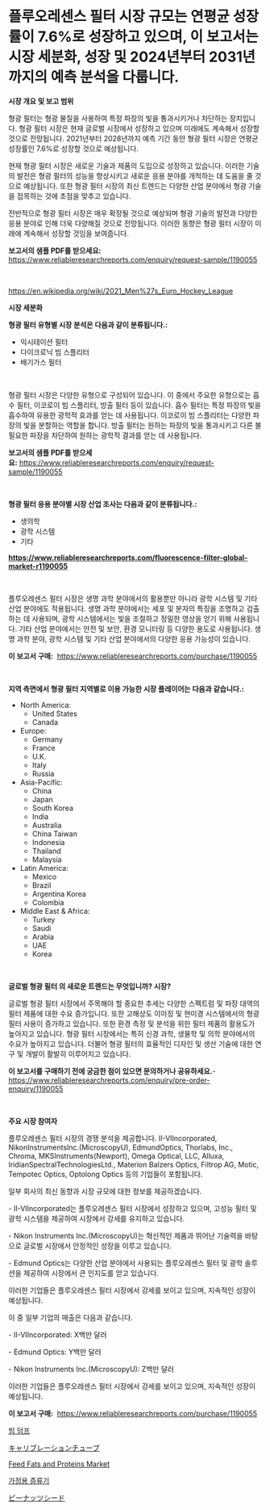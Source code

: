 <p><h1>플루오레센스 필터 시장 규모는 연평균 성장률이 7.6%로 성장하고 있으며, 이 보고서는 시장 세분화, 성장 및 2024년부터 2031년까지의 예측 분석을 다룹니다.</h1></p><p><strong>시장 개요 및 보고 범위</strong></p>
<p><p>형광 필터는 형광 물질을 사용하여 특정 파장의 빛을 통과시키거나 차단하는 장치입니다. 형광 필터 시장은 현재 글로벌 시장에서 성장하고 있으며 미래에도 계속해서 성장할 것으로 전망됩니다. 2021년부터 2028년까지 예측 기간 동안 형광 필터 시장은 연평균 성장률인 7.6%로 성장할 것으로 예상됩니다.</p><p>현재 형광 필터 시장은 새로운 기술과 제품의 도입으로 성장하고 있습니다. 이러한 기술의 발전은 형광 필터의 성능을 향상시키고 새로운 응용 분야를 개척하는 데 도움을 줄 것으로 예상됩니다. 또한 형광 필터 시장의 최신 트렌드는 다양한 산업 분야에서 형광 기술을 접목하는 것에 초점을 맞추고 있습니다.</p><p>전반적으로 형광 필터 시장은 매우 확장될 것으로 예상되며 형광 기술의 발전과 다양한 응용 분야로 인해 더욱 다양해질 것으로 전망됩니다. 이러한 동향은 형광 필터 시장이 미래에 계속해서 성장할 것임을 보여줍니다.</p></p>
<p><strong>보고서의 샘플 PDF를 받으세요:</strong> <a href="https://www.reliableresearchreports.com/enquiry/request-sample/1190055">https://www.reliableresearchreports.com/enquiry/request-sample/1190055</a></p>
<p>&nbsp;</p>
<p><a href="https://en.wikipedia.org/wiki/2021_Men%27s_Euro_Hockey_League">https://en.wikipedia.org/wiki/2021_Men%27s_Euro_Hockey_League</a></p>
<p><strong>시장 세분화</strong></p>
<p><strong>형광 필터 유형별 시장 분석은 다음과 같이 분류됩니다.:</strong></p>
<p><ul><li>익시테이션 필터</li><li>다이크로닉 빔 스플리터</li><li>배기가스 필터</li></ul></p>
<p>&nbsp;</p>
<p><p>형광 필터 시장은 다양한 유형으로 구성되어 있습니다. 이 중에서 주요한 유형으로는 흡수 필터, 이코로이 빔 스플리터, 방출 필터 등이 있습니다. 흡수 필터는 특정 파장의 빛을 흡수하여 유용한 광학적 효과를 얻는 데 사용됩니다. 이코로이 빔 스플리터는 다양한 파장의 빛을 분할하는 역할을 합니다. 방출 필터는 원하는 파장의 빛을 통과시키고 다른 불필요한 파장을 차단하여 원하는 광학적 결과를 얻는 데 사용됩니다.</p></p>
<p><strong>보고서의 샘플 PDF를 받으세요:</strong>&nbsp;<a href="https://www.reliableresearchreports.com/enquiry/request-sample/1190055">https://www.reliableresearchreports.com/enquiry/request-sample/1190055</a></p>
<p>&nbsp;</p>
<p><strong> 형광 필터 응용 분야별 시장 산업 조사는 다음과 같이 분류됩니다.:</strong></p>
<p><ul><li>생의학</li><li>광학 시스템</li><li>기타</li></ul></p>
<p><strong><a href="https://www.reliableresearchreports.com/fluorescence-filter-global-market-r1190055">https://www.reliableresearchreports.com/fluorescence-filter-global-market-r1190055</a></strong></p>
<p>&nbsp;</p>
<p><p>플루오레센스 필터 시장은 생명 과학 분야에서의 활용뿐만 아니라 광학 시스템 및 기타 산업 분야에도 적용됩니다. 생명 과학 분야에서는 세포 및 분자의 특징을 조명하고 검출하는 데 사용되며, 광학 시스템에서는 빛을 조절하고 정밀한 영상을 얻기 위해 사용됩니다. 기타 산업 분야에서는 안전 및 보안, 환경 모니터링 등 다양한 용도로 사용됩니다. 생명 과학 분야, 광학 시스템 및 기타 산업 분야에서의 다양한 응용 가능성이 있습니다.</p></p>
<p><strong>이 보고서 구매:</strong>&nbsp; <a href="https://www.reliableresearchreports.com/purchase/1190055">https://www.reliableresearchreports.com/purchase/1190055</a></p>
<p>&nbsp;</p>
<p><strong>지역 측면에서 형광 필터 지역별로 이용 가능한 시장 플레이어는 다음과 같습니다.:</strong></p>
<p><ul>
    <li>
        North America:
        <ul>
            <li>United States</li>
            <li>Canada</li>
        </ul>
    </li>
    <li>
        Europe:
        <ul>
            <li>Germany</li>
            <li>France</li>
            <li>U.K.</li>
            <li>Italy</li>
            <li>Russia</li>
        </ul>
    </li>
    <li>
        Asia-Pacific:
        <ul>
            <li>China</li>
            <li>Japan</li>
            <li>South Korea</li>
            <li>India</li>
            <li>Australia</li>
            <li>China Taiwan</li>
            <li>Indonesia</li>
            <li>Thailand</li>
            <li>Malaysia</li>
        </ul>
    </li>
    <li>
        Latin America:
        <ul>
            <li>Mexico</li>
            <li>Brazil</li>
            <li>Argentina Korea</li>
            <li>Colombia</li>
        </ul>
    </li>
    <li>
        Middle East & Africa:
        <ul>
            <li>Turkey</li>
            <li>Saudi</li>
            <li>Arabia</li>
            <li>UAE</li>
            <li>Korea</li>
        </ul>
    </li>
    </ul></p>
<p>&nbsp;</p>
<p><strong>글로벌 형광 필터 의 새로운 트렌드는 무엇입니까? 시장?</strong></p>
<p><p>글로벌 형광 필터 시장에서 주목해야 할 중요한 추세는 다양한 스펙트럼 및 파장 대역의 필터 제품에 대한 수요 증가입니다. 또한 고해상도 이미징 및 현미경 시스템에서의 형광 필터 사용이 증가하고 있습니다. 또한 환경 측정 및 분석을 위한 필터 제품의 활용도가 높아지고 있습니다. 형광 필터 시장에서는 특히 신경 과학, 생물학 및 의학 분야에서의 수요가 높아지고 있습니다. 더불어 형광 필터의 효율적인 디자인 및 생산 기술에 대한 연구 및 개발이 활발히 이루어지고 있습니다.</p></p>
<p><strong>이 보고서를 구매하기 전에 궁금한 점이 있으면 문의하거나 공유하세요.</strong>- <a href="https://www.reliableresearchreports.com/enquiry/pre-order-enquiry/1190055">https://www.reliableresearchreports.com/enquiry/pre-order-enquiry/1190055</a></p>
<p>&nbsp;</p>
<p><strong>주요 시장 참여자</strong></p>
<p><p>플루오레센스 필터 시장의 경쟁 분석을 제공합니다. II-VIIncorporated, NikonInstrumentsInc.(MicroscopyU), EdmundOptics, Thorlabs, Inc., Chroma, MKSInstruments(Newport), Omega Optical, LLC, Alluxa, IridianSpectralTechnologiesLtd., Materion Balzers Optics, Filtrop AG, Motic, Tempotec Optics, Optolong Optics 등의 기업들이 포함됩니다. </p><p>일부 회사의 최신 동향과 시장 규모에 대한 정보를 제공하겠습니다.</p><p>- II-VIIncorporated는 플루오레센스 필터 시장에서 성장하고 있으며, 고성능 필터 및 광학 시스템을 제공하여 시장에서 강세를 유지하고 있습니다.</p><p>- Nikon Instruments Inc.(MicroscopyU)는 혁신적인 제품과 뛰어난 기술력을 바탕으로 글로벌 시장에서 안정적인 성장을 이루고 있습니다.</p><p>- Edmund Optics는 다양한 산업 분야에서 사용되는 플루오레센스 필터 및 광학 솔루션을 제공하여 시장에서 큰 인지도를 얻고 있습니다.</p><p>이러한 기업들은 플루오레센스 필터 시장에서 강세를 보이고 있으며, 지속적인 성장이 예상됩니다.</p><p>이 중 일부 기업의 매출은 다음과 같습니다.</p><p>- II-VIIncorporated: X백만 달러</p><p>- Edmund Optics: Y백만 달러</p><p>- Nikon Instruments Inc.(MicroscopyU): Z백만 달러</p><p>이러한 기업들은 플루오레센스 필터 시장에서 강세를 보이고 있으며, 지속적인 성장이 예상됩니다.</p></p>
<p><strong>이 보고서 구매:</strong>&nbsp;&nbsp;<a href="https://www.reliableresearchreports.com/purchase/1190055">https://www.reliableresearchreports.com/purchase/1190055</a></p>
<p><p><a href="https://medium.com/@uisoxxuy65/%EB%B9%94-%EB%8D%A4%ED%94%84-%EC%8B%9C%EC%9E%A5-%EC%A0%90%EC%9C%A0%EC%9C%A8-%EB%B0%8F-%EC%8B%9C%EC%9E%A5-%EB%B6%84%EC%84%9D-%EC%84%B1%EC%9E%A5-%EB%8F%99%ED%96%A5-%EB%B0%8F-2024-2031%EB%85%84-%EA%B8%B0%EA%B0%84%EC%97%90-%EB%8C%80%ED%95%9C-%EC%98%88%EC%B8%A1-4a42aaa87e1a">빔 덤프</a></p><p><a href="https://medium.com/@reyeshowell655/2024%E5%B9%B4%E3%81%8B%E3%82%892031%E5%B9%B4%E3%81%BE%E3%81%A7%E3%81%AE%E6%9C%9F%E9%96%93%E3%81%AB%E3%81%8A%E3%81%91%E3%82%8B%E3%82%B0%E3%83%AD%E3%83%BC%E3%83%90%E3%83%AB%E3%81%AA%E8%BC%83%E6%AD%A3%E7%AE%A1%E3%81%AE%E5%B8%82%E5%A0%B4%E6%A9%9F%E4%BC%9A%E3%81%A8%E4%BA%88%E6%B8%AC-1656a6c3b285">キャリブレーションチューブ</a></p><p><a href="https://medium.com/@fosterfahey1016/market-forecast-global-feed-fats-and-proteins-trends-and-impact-analysis-2024-2031-by-856227b5cf20">Feed Fats and Proteins Market</a></p><p><a href="https://medium.com/@conradkirrlin76575/%EA%B0%80%EC%A0%95%EC%9A%A9-%EC%A0%95%EC%88%98%EA%B8%B0-%EC%8B%9C%EC%9E%A5-%EA%B7%9C%EB%AA%A8%EB%8A%94-%EC%97%B0%ED%8F%89%EA%B7%A0-9-4-%EC%84%B1%EC%9E%A5%ED%95%98%EA%B3%A0-%EC%9E%88%EC%9C%BC%EB%A9%B0-%EC%9D%B4-%EB%B3%B4%EA%B3%A0%EC%84%9C%EB%8A%94-%EC%9C%A0%ED%98%95-%EC%9D%91%EC%9A%A9-%ED%94%84%EB%A1%9C%EA%B7%B8%EB%9E%A8-%EC%84%B1%EC%9E%A5-%EB%B0%8F-2024%EB%85%84%EB%B6%80%ED%84%B0-2031%EB%85%84%EA%B9%8C%EC%A7%80%EC%9D%98-%EC%98%88%EC%B8%A1-%EB%B6%84%EC%84%9D%EC%9D%84-%EB%8B%A4%EB%A3%B9%EB%8B%88%EB%8B%A4-8d1ecd6fbe6c">가정용 증류기</a></p><p><a href="https://github.com/zjkmgcs938405/Market-Research-Report-List-3/blob/main/176010648316.md">ピーナッツシード</a></p></p>